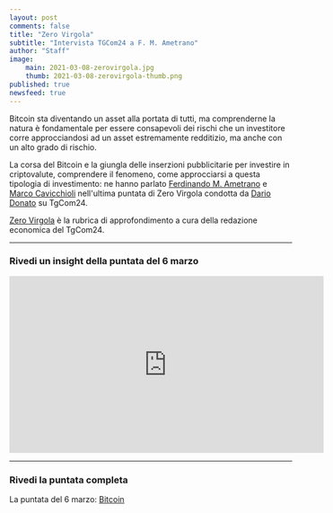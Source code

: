 ```yaml
---
layout: post
comments: false
title: "Zero Virgola"
subtitle: "Intervista TGCom24 a F. M. Ametrano" 
author: "Staff"
image:
    main: 2021-03-08-zerovirgola.jpg
    thumb: 2021-03-08-zerovirgola-thumb.png
published: true
newsfeed: true
---
```


Bitcoin sta diventando un asset alla portata di tutti, ma comprenderne la natura è fondamentale per essere consapevoli dei rischi che un investitore corre approcciandosi ad un asset estremamente redditizio, ma anche con un alto grado di rischio.

La corsa del Bitcoin e la giungla delle inserzioni pubblicitarie per investire in criptovalute, comprendere il fenomeno, come approcciarsi a questa tipologia di investimento: ne hanno parlato [Ferdinando M. Ametrano](http://ametrano.net/) e [Marco Cavicchioli](https://www.youtube.com/user/marcocavicchioli) nell'ultima puntata di Zero Virgola condotta da [Dario Donato](https://www.linkedin.com/in/dariodonato10) su TgCom24.

[Zero Virgola](https://www.tgcom24.mediaset.it/2021/video/la-puntata-del-6-marzo---bitcoin_29407855-02k.shtml) è la rubrica di approfondimento a cura della redazione economica del TgCom24.

---

### Rivedi un insight della puntata del 6 marzo

<div class='embed-container'>
    <iframe width="560" height="315"
    src="https://www.youtube.com/embed/7MfyeCT7tiM"
    frameborder="0" allow="accelerometer; autoplay; clipboard-write; encrypted-media; gyroscope; picture-in-picture"
    allowfullscreen>
    </iframe>
</div>

---

### Rivedi la puntata completa

La puntata del 6 marzo: [Bitcoin](https://www.tgcom24.mediaset.it/2021/video/la-puntata-del-6-marzo---bitcoin_29407855-02k.shtml)
